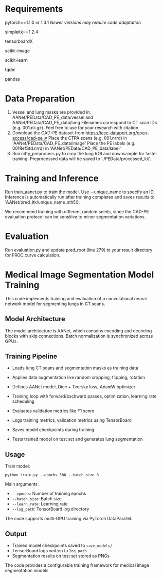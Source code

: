 # Requirements

pytorch==1.1.0 or 1.3.1 *Newer versions may require code adaptation*

simpleitk==1.2.4

tensorboardX

scikit-image

scikit-learn

tqdm

pandas

# Data Preparation

1. Vessel and lung masks are provided in:
   AANet/PEData/CAD_PE_data/vessel and AANet/PEData/CAD_PE_data/lung
   Filenames correspond to CT scan IDs (e.g. 001.nii.gz). Feel free to use for your research with citation.
2. Download the CAD-PE dataset from [https://ieee-dataport.org/open-access/cad-pe ↗](https://ieee-dataport.org/open-access/cad-pe)
   Place the CTPA scans (e.g. 001.nrrd) in 'AANet/PEData/CAD_PE_data/image'
   Place the PE labels (e.g. 001RefStd.nrrd) in 'AANet/PEData/CAD_PE_data/label'
3. Run nifty_preprocess.py to crop the lung ROI and downsample for faster training.
   Preprocessed data will be saved to './PEData/processed_itk'.

# Training and Inference

Run train_aanet.py to train the model. Use --unique_name to specify an ID. Inference is automatically run after training completes and saves results to 'AANet/pred_itk/unique_name_sth50'.

We recommend training with different random seeds, since the CAD-PE evaluation protocol can be sensitive to minor segmentation variations.

# Evaluation

Run evaluation.py and update pred_root (line 279) to your result directory for FROC curve calculation.


# Medical Image Segmentation Model Training

This code implements training and evaluation of a convolutional neural network model for segmenting lungs in CT scans.

## Model Architecture

The model architecture is AANet, which contains encoding and decoding blocks with skip connections. Batch normalization is synchronized across GPUs.

## Training Pipeline

- Loads lung CT scans and segmentation masks as training data

- Applies data augmentation like random cropping, flipping, rotation 

- Defines AANet model, Dice + Tversky loss, AdamW optimizer

- Training loop with forward/backward passes, optimization, learning rate scheduling

- Evaluates validation metrics like F1 score 

- Logs training metrics, validation metrics using TensorBoard

- Saves model checkpoints during training

- Tests trained model on test set and generates lung segmentation

## Usage

Train model:

`python train.py --epochs 500 --batch_size 8` 

Main arguments:

- `--epochs`: Number of training epochs
- `--batch_size`: Batch size
- `--learn_rate`: Learning rate 
- `--log_path`: TensorBoard log directory

The code supports multi-GPU training via PyTorch DataParallel.

## Output

- Trained model checkpoints saved to `save_models/`
- TensorBoard logs written to `log_path`
- Segmentation results on test set stored as PNGs

The code provides a configurable training framework for medical image segmentation models.